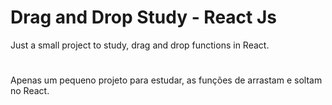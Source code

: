 # Drag and Drop Study - React Js

Just a small project to study, drag and drop functions in React.

#

Apenas um pequeno projeto para estudar, as funções de arrastam e soltam no React.
